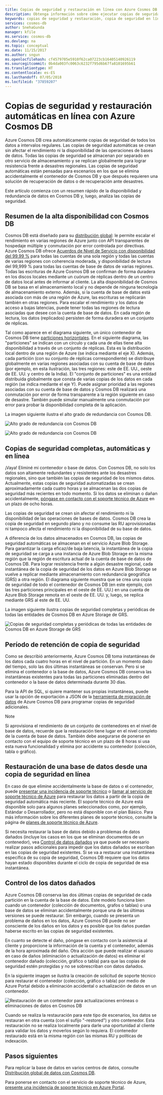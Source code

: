 ```yaml
---
title: Copias de seguridad y restauración en línea con Azure Cosmos DB | Microsoft Docs
description: Obtenga información sobre cómo ejecutar copias de seguridad y restauración automáticas de bases de datos de Azure Cosmos DB.
keywords: copias de seguridad y restauración, copia de seguridad en línea
services: cosmos-db
author: SnehaGunda
manager: kfile
ms.service: cosmos-db
ms.devlang: na
ms.topic: conceptual
ms.date: 11/15/2017
ms.author: sngun
ms.openlocfilehash: cf4579705e5910f62ca07223cb16405140926119
ms.sourcegitcommit: 0b4da003fc0063c6232f795d6b67fa8101695b61
ms.translationtype: HT
ms.contentlocale: es-ES
ms.lasthandoff: 07/05/2018
ms.locfileid: "37859207"
---
```

# <a name="automatic-online-backup-and-restore-with-azure-cosmos-db"></a>Copias de seguridad y restauración automáticas en línea con Azure Cosmos DB
Azure Cosmos DB crea automáticamente copias de seguridad de todos los datos a intervalos regulares. Las copias de seguridad automáticas se crean sin afectar el rendimiento ni la disponibilidad de las operaciones de bases de datos. Todas las copias de seguridad se almacenan por separado en otro servicio de almacenamiento y se replican globalmente para lograr resistencia frente a desastres regionales. Las copias de seguridad automáticas están pensadas para escenarios en los que se elimina accidentalmente el contenedor de Cosmos DB y que después requieren una solución de recuperación de datos o de recuperación ante desastres.  

Este artículo comienza con un resumen rápido de la disponibilidad y redundancia de datos en Cosmos DB y, luego, analiza las copias de seguridad. 

## <a name="high-availability-with-cosmos-db---a-recap"></a>Resumen de la alta disponibilidad con Cosmos DB
Cosmos DB está diseñado para su [distribución global](distribute-data-globally.md): le permite escalar el rendimiento en varias regiones de Azure junto con API transparentes de hospedaje múltiple y conmutación por error controlada por directivas. Azure Cosmos DB ofrece [Acuerdos de Nivel de Servicio con disponibilidad del 99,99 %](https://azure.microsoft.com/support/legal/sla/cosmos-db) para todas las cuentas de una sola región y todas las cuentas de varias regiones con coherencia moderada, y disponibilidad de lectura del 99,999 % para todas las cuentas de base de datos de varias regiones. Todas las escrituras de Azure Cosmos DB se confirman de forma duradera en los discos locales mediante un cuórum de réplicas dentro de un centro de datos local antes de informar al cliente. La alta disponibilidad de Cosmos DB se basa en el almacenamiento local y no depende de ninguna tecnología de almacenamiento externo. Además, si la cuenta de base de datos está asociada con más de una región de Azure, las escrituras se replicarán también en otras regiones. Para escalar el rendimiento y los datos de acceso a bajas latencias, puede tener todas las regiones de lectura asociadas que desee con la cuenta de base de datos. En cada región de lectura, los datos (replicados) persisten de forma duradera en un conjunto de réplicas.  

Tal como aparece en el diagrama siguiente, un único contenedor de Cosmos DB tiene [particiones horizontales](partition-data.md). En el siguiente diagrama, las "particiones" se indican con un círculo y cada una de ellas tiene alta disponibilidad a través de un conjunto de réplicas. Esta es la distribución local dentro de una región de Azure (se indica mediante el eje X). Además, cada partición (con su conjunto de réplicas correspondiente) se distribuye globalmente en varias regiones asociadas con su cuenta de base de datos (por ejemplo, en esta ilustración, las tres regiones: este de EE. UU., oeste de EE. UU. y centro de la India). El "conjunto de particiones" es una entidad distribuida globalmente que consta de varias copias de los datos en cada región (se indica mediante el eje Y). Puede asignar prioridad a las regiones asociadas con su cuenta de base de datos y Cosmos DB realizará una conmutación por error de forma transparente a la región siguiente en caso de desastre. También puede simular manualmente una conmutación por error para probar la disponibilidad completa de la aplicación.  

La imagen siguiente ilustra el alto grado de redundancia con Cosmos DB.

![Alto grado de redundancia con Cosmos DB](./media/online-backup-and-restore/redundancy.png)

![Alto grado de redundancia con Cosmos DB](./media/online-backup-and-restore/global-distribution.png)

## <a name="full-automatic-online-backups"></a>Copias de seguridad completas, automáticas y en línea
¡Vaya! Eliminé mi contenedor o base de datos. Con Cosmos DB, no solo los datos son altamente redundantes y resistentes ante los desastres regionales, sino que también las copias de seguridad de los mismos datos. Actualmente, estas copias de seguridad automatizadas se crean aproximadamente cada cuatro horas y se almacenan las dos copias de seguridad más recientes en todo momento. Si los datos se eliminan o dañan accidentalmente, [póngase en contacto con el soporte técnico de Azure](https://azure.microsoft.com/support/options/) en un plazo de ocho horas. 

Las copias de seguridad se crean sin afectar el rendimiento ni la disponibilidad de las operaciones de bases de datos. Cosmos DB crea la copia de seguridad en segundo plano y no consume las RU aprovisionadas ni tampoco afecta el rendimiento ni la disponibilidad de su base de datos. 

A diferencia de los datos almacenados en Cosmos DB, las copias de seguridad automáticas se almacenan en el servicio Azure Blob Storage. Para garantizar la carga eficaz/de baja latencia, la instantánea de la copia de seguridad se carga a una instancia de Azure Blob Storage en la misma región que la región de escritura actual de la cuenta de base de datos de Cosmos DB. Para lograr resistencia frente a algún desastre regional, cada instantánea de la copia de seguridad de los datos en Azure Blob Storage se vuelve a replicar mediante almacenamiento con redundancia geográfica (GRS) a otra región. El diagrama siguiente muestra que se crea una copia de seguridad de todo el contenedor de Cosmos DB (en este ejemplo, con las tres particiones principales en el oeste de EE. UU.) en una cuenta de Azure Blob Storage remota en el oeste de EE. UU. y, luego, se replica mediante GRS al este de EE. UU. 

La imagen siguiente ilustra copias de seguridad completas y periódicas de todas las entidades de Cosmos DB en Azure Storage de GRS.

![Copias de seguridad completas y periódicas de todas las entidades de Cosmos DB en Azure Storage de GRS](./media/online-backup-and-restore/automatic-backup.png)

## <a name="backup-retention-period"></a>Período de retención de copia de seguridad
Como se describió anteriormente, Azure Cosmos DB toma instantáneas de los datos cada cuatro horas en el nivel de partición. En un momento dado del tiempo, solo las dos últimas instantáneas se conservan. Pero si se elimina el contenedor o la base de datos, Azure Cosmos DB conserva las instantáneas existentes para todas las particiones eliminadas dentro del contenedor o la base de datos determinada durante 30 días.

Para la API de SQL, si quiere mantener sus propias instantáneas, puede usar la opción de exportación a JSON de la [herramienta de migración de datos](import-data.md#export-to-json-file) de Azure Cosmos DB para programar copias de seguridad adicionales.

> [!NOTE]
> Si aprovisiona el rendimiento de un conjunto de contenedores en el nivel de base de datos, recuerde que la restauración tiene lugar en el nivel completo de la cuenta de base de datos. También debe asegurarse de ponerse en contacto con el equipo de soporte técnico en un plazo de 8 horas si usa esta nueva funcionalidad y elimina por accidente su contenedor (colección, tabla o gráfico). 


## <a name="restoring-a-database-from-an-online-backup"></a>Restauración de una base de datos desde una copia de seguridad en línea

En caso de que elimine accidentalmente la base de datos o el contenedor, puede [presentar una incidencia de soporte técnico](https://portal.azure.com/?#blade/Microsoft_Azure_Support/HelpAndSupportBlade) o [llamar al servicio de soporte técnico de Azure](https://azure.microsoft.com/support/options/) para restaurar los datos a partir de la copia de seguridad automática más reciente. El soporte técnico de Azure está disponible solo para algunos planes seleccionados como, por ejemplo, Estándar o Desarrollador, pero no está disponible con el plan Básico. Para más información sobre los diferentes planes de soporte técnico, consulte la página de [planes de soporte técnico de Azure](https://azure.microsoft.com/support/plans/). 

Si necesita restaurar la base de datos debido a problemas de datos dañados (incluye los casos en los que se eliminan documentos de un contenedor), vea [Control de datos dañados](#handling-data-corruption) ya que puede ser necesario realizar pasos adicionales para impedir que los datos dañados se escriban en las copias de seguridad existentes. Si se va a restaurar una instantánea específica de su copia de seguridad, Cosmos DB requiere que los datos hayan estado disponibles durante el ciclo de copia de seguridad de esa instantánea.

## <a name="handling-data-corruption"></a>Control de los datos dañados

Azure Cosmos DB conserva las dos últimas copias de seguridad de cada partición en la cuenta de la base de datos. Este modelo funciona bien cuando un contenedor (colección de documentos, grafos o tablas) o una base de datos se eliminan accidentalmente porque una de las últimas versiones se puede restaurar. Sin embargo, cuando se presenta un problema de daños en los datos, Azure Cosmos DB puede no ser consciente de los daños en los datos y es posible que los daños puedan haberse escrito en las copias de seguridad existentes. 

En cuanto se detecte el daño, póngase en contacto con la asistencia al cliente y proporcione la información de la cuenta y el contenedor, además de la hora aproximada del daño. Otra acción que puede realizar el usuario en caso de daños (eliminación o actualización de datos) es eliminar el contenedor dañado (colección, gráfico o tabla) para que las copias de seguridad estén protegidas y no se sobrescriban con datos dañados.  

En la siguiente imagen se ilustra la creación de solicitud de soporte técnico para restaurar el contenedor (colección, gráfico o tabla) por medio de Azure Portal debido a eliminación accidental o actualización de datos en un contenedor.

![Restauración de un contenedor para actualizaciones erróneas o eliminaciones de datos en Cosmos DB](./media/online-backup-and-restore/backup-restore-support.png)

Cuando se realiza la restauración para este tipo de escenarios, los datos se restauran en otra cuenta (con el sufijo "-restored") y otro contenedor. Esta restauración no se realiza localmente para darle una oportunidad al cliente para validar los datos y moverlos según lo requiera. El contenedor restaurado está en la misma región con las mismas RU y políticas de indexación. 

## <a name="next-steps"></a>Pasos siguientes

Para replicar la base de datos en varios centros de datos, consulte [Distribución global de datos con Cosmos DB](distribute-data-globally.md). 

Para ponerse en contacto con el servicio de soporte técnico de Azure, [presente una incidencia de soporte técnico en Azure Portal](https://portal.azure.com/?#blade/Microsoft_Azure_Support/HelpAndSupportBlade).

